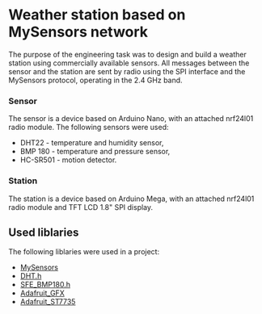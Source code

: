 # Weather station based on MySensors network

The purpose of the engineering task was to design and build a weather station using commercially available sensors. All messages between the sensor and the station are sent by radio using the SPI interface and the MySensors protocol, operating in the 2.4 GHz band.

### Sensor

The sensor is a device based on Arduino Nano, with an attached nrf24l01 radio module. The following sensors were used:
* DHT22 - temperature and humidity sensor,
* BMP 180 - temperature and pressure sensor,
* HC-SR501 - motion detector.

### Station

The station is a device based on Arduino Mega, with an attached nrf24l01 radio module and TFT LCD 1.8" SPI display.

## Used liblaries

The following liblaries were used in a project:

* [MySensors](https://www.mysensors.org/)
* [DHT.h](https://github.com/adafruit/DHT-sensor-library)
* [SFE_BMP180.h](https://github.com/LowPowerLab/SFE_BMP180)
* [Adafruit_GFX](https://github.com/adafruit/Adafruit-GFX-Library)
* [Adafruit_ST7735](https://github.com/adafruit/Adafruit-ST7735-Library)
